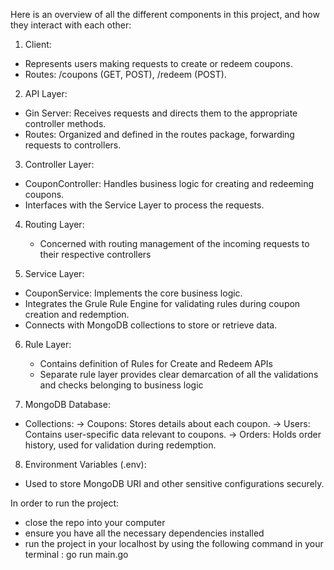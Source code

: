 Here is an overview of all the different components in this project, and how they interact with each other:

1. Client:
  - Represents users making requests to create or redeem coupons.
  - Routes: /coupons (GET, POST), /redeem (POST).

2. API Layer:
  - Gin Server: Receives requests and directs them to the appropriate controller methods.
  - Routes: Organized and defined in the routes package, forwarding requests to controllers.

3. Controller Layer:
  - CouponController: Handles business logic for creating and redeeming coupons.
  - Interfaces with the Service Layer to process the requests.

4. Routing Layer:
   - Concerned with routing management of the incoming requests to their respective controllers

5. Service Layer:
  - CouponService: Implements the core business logic.
  - Integrates the Grule Rule Engine for validating rules during coupon creation and redemption.
  - Connects with MongoDB collections to store or retrieve data.

6. Rule Layer:
   - Contains definition of Rules for Create and Redeem APIs
   - Separate rule layer provides clear demarcation of all the validations and checks belonging to business logic

7. MongoDB Database:
  - Collections:
    -> Coupons: Stores details about each coupon.
    -> Users: Contains user-specific data relevant to coupons.
    -> Orders: Holds order history, used for validation during redemption.

8. Environment Variables (.env):
  - Used to store MongoDB URI and other sensitive configurations securely.


In order to run the project:
- close the repo into your computer
- ensure you have all the necessary dependencies installed
- run the project in your localhost by using the following command in your terminal : go run main.go
